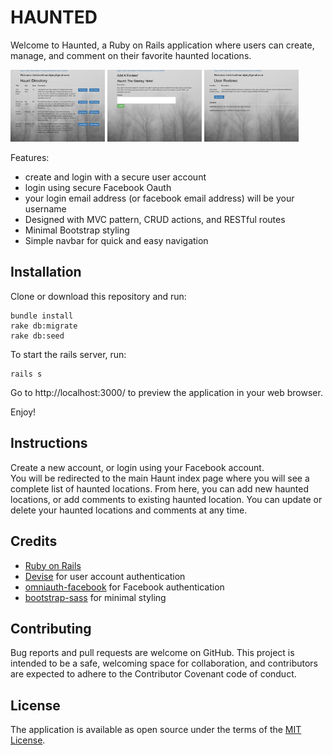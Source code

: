 # HAUNTED

Welcome to Haunted, a Ruby on Rails application where users can create, manage, and comment on their favorite haunted locations.

<img src="images/hauntedhome.png" width="30%"> <img src="images/hauntedcomment.png" width="30%"> <img src="images/hauntedreview.png" width="30%">

Features:
- create and login with a secure user account
- login using secure Facebook Oauth
- your login email address (or facebook email address) will be your username
- Designed with MVC pattern, CRUD actions, and RESTful routes
- Minimal Bootstrap styling
- Simple navbar for quick and easy navigation

## Installation

Clone or download this repository and run:

```
bundle install
rake db:migrate
rake db:seed
```

To start the rails server, run:
```
rails s
```
Go to http://localhost:3000/ to preview the application in your web browser.

Enjoy!

## Instructions

Create a new account, or login using your Facebook account.  
You will be redirected to the main Haunt index page where you will see a complete list of haunted locations.
From here, you can add new haunted locations, or add comments to existing haunted location.
You can update or delete your haunted locations and comments at any time.

## Credits

- [Ruby on Rails](https://rubyonrails.org/)
- [Devise](https://github.com/plataformatec/devise/blob/master/README.md) for user account authentication
- [omniauth-facebook](https://github.com/mkdynamic/omniauth-facebook) for Facebook authentication
- [bootstrap-sass](https://github.com/twbs/bootstrap-sass) for minimal styling


## Contributing

Bug reports and pull requests are welcome on GitHub. This project is intended to be a safe, welcoming space for collaboration, and contributors are expected to adhere to the Contributor Covenant code of conduct.

## License

The application is available as open source under the terms of the [MIT License](https://github.com/SilverBright/Haunted-App/blob/add-license-1/LICENSE).